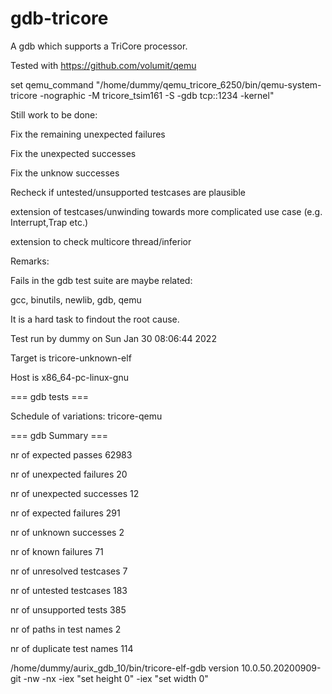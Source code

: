 # gdb-tricore

A gdb which supports a TriCore processor.

Tested with https://github.com/volumit/qemu

set qemu_command "/home/dummy/qemu_tricore_6250/bin/qemu-system-tricore -nographic -M tricore_tsim161 -S -gdb tcp::1234 -kernel"

Still work to be done:

Fix the remaining unexpected failures

Fix the unexpected successes

Fix the unknow successes

Recheck if untested/unsupported testcases are plausible

extension of testcases/unwinding towards more complicated use case (e.g. Interrupt,Trap etc.)

extension to check multicore thread/inferior 

Remarks:

Fails in the gdb test suite are maybe related:

gcc, binutils, newlib, gdb, qemu

It is a hard task to findout the root cause.



Test run by dummy on Sun Jan 30 08:06:44 2022

Target is tricore-unknown-elf

Host   is x86_64-pc-linux-gnu

=== gdb tests ===

Schedule of variations:
    tricore-qemu
    
=== gdb Summary ===

nr of expected passes		62983

nr of unexpected failures	20

nr of unexpected successes	12

nr of expected failures		291

nr of unknown successes		2

nr of known failures			71

nr of unresolved testcases	7

nr of untested testcases		183

nr of unsupported tests		385

nr of paths in test names	2

nr of duplicate test names	114

/home/dummy/aurix_gdb_10/bin/tricore-elf-gdb version  10.0.50.20200909-git -nw -nx -iex "set height 0" -iex "set width 0" 

